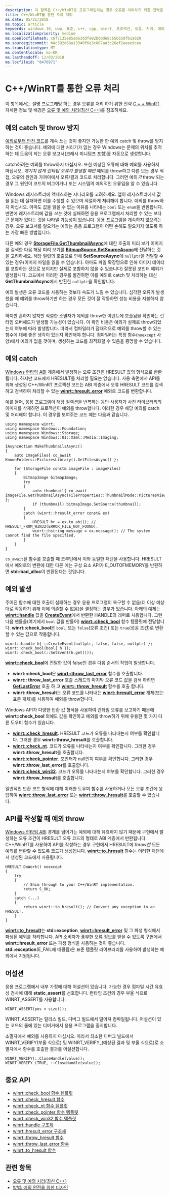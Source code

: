 ```yaml
---
description: 이 항목은 C++/WinRT로 프로그래밍하는 경우 오류를 처리하기 위한 전략을 소개합니다.
title: C++/WinRT를 통한 오류 처리
ms.date: 05/21/2018
ms.topic: article
keywords: windows 10, uwp, 표준, c++, cpp, winrt, 프로젝션, 오류, 처리, 예외
ms.localizationpriority: medium
ms.openlocfilehash: c6f7135e85ab63ddfe92bd0de8c656b58fb1a020
ms.sourcegitcommit: b4c502d69a13340f6e3c887aa3c26ef2aeee9cee
ms.translationtype: MT
ms.contentlocale: ko-KR
ms.lasthandoff: 12/03/2018
ms.locfileid: "8476971"
---
```

# <a name="error-handling-with-cwinrt"></a>C++/WinRT를 통한 오류 처리

이 항목에서는 설명 프로그래밍 하는 경우 오류를 처리 하기 위한 전략 [C + + WinRT](/windows/uwp/cpp-and-winrt-apis/intro-to-using-cpp-with-winrt). 자세한 정보 및 배경은 [오류 및 예외 처리(최신 C++)](/cpp/cpp/errors-and-exception-handling-modern-cpp)를 참조하세요.

## <a name="avoid-catching-and-throwing-exceptions"></a>예외 catch 및 throw 방지
[예외로부터 안전 코드](/cpp/cpp/how-to-design-for-exception-safety)를 계속 쓰는 것이 좋지만 가능한 한 예외 catch 및 throw를 방지하는 것이 좋습니다. 예외에 대한 처리기가 없는 경우 Windows는 문제의 위치를 추적하는 데 도움이 되는 오류 보고서(크래시 미니덤프 포함)를 자동으로 생성합니다.

catch하려는 예외를 throw하지 마십시오. 또한 예상된 오류에 대해 예외를 사용하지 마십시오. *예기치 않게 런타임 오류가 발생할 때만* 예외를 throw하고 다른 모든 경우 직접, 오류의 원인과 가까이에서 오류/결과 코드로 처리합니다. 그러면 예외*가* throw 되는 경우 그 원인이 코드의 버그이거나 또는 시스템의 예외적인 오류임을 알 수 있습니다.

Windows 레지스트리에 액세스하는 시나리오를 고려하세요. 앱이 레지스트리에서 값을 읽는 데 실패하면 이를 수행할 수 있으며 적절하게 처리해야 합니다. 예외를 throw하지 마십시오. 아마도 값을 읽을 수 없는 이유를 나타내는 `bool` 또는 `enum`을 반환합니다. 반면에 레지스트리에 값을 *쓰는* 것에 실패하면 응용 프로그램에서 처리할 수 있는 보다 큰 문제가 있다는 것을 나타낼 가능성이 있습니다. 응용 프로그램을 계속하지 않으려는 경우, 오류 보고서를 일으키는 예외는 응용 프로그램이 어떤 손해도 일으키지 않도록 하는 가장 빠른 방법입니다.

다른 예의 경우 [**StorageFile.GetThumbnailAsync**](/uwp/api/windows.storage.storagefile.getthumbnailasync#Windows_Storage_StorageFile_GetThumbnailAsync_Windows_Storage_FileProperties_ThumbnailMode_)에 대한 호출의 미리 보기 이미지를 검색한 다음 해당 미리 보기를 [**BitmapSource.SetSourceAsync**](/uwp/api/windows.ui.xaml.media.imaging.bitmapsource.setsourceasync#Windows_UI_Xaml_Media_Imaging_BitmapSource_SetSourceAsync_Windows_Storage_Streams_IRandomAccessStream_)에 전달하는 것을 고려하세요. 해당 일련의 호출으로 인해 **SetSourceAsync**에 `nullptr`을 전달할 수 있는 경우(이미지 파일을 읽을 수 없습니다. 아마도 파일 확장명으로 인해 이미지 데이터를 포함하는 것으로 보이지만 실제로 포함하지 않을 수 있습니다) 잘못된 포인터 예외가 발생합니다. 코드에서 이러한 경우를 발견하면 이를 예외로 catch 및 처리하는 대신 **GetThumbnailAsync**에서 반환한 `nullptr`을 확인합니다.

예외 발생은 오류 코드를 사용하는 것보다 속도가 느릴 수 있습니다. 심각한 오류가 발생했을 때 예외를 throw하기만 하는 경우 모든 것이 잘 작동하면 성능 비용을 지불하지 않습니다.

하지만 흔하지 않지만 적절한 소멸자가 예외를 throw한 이벤트에 호출됨을 확인하는 런타임 오버헤드가 발생할 가능성이 있습니다. 이 확인 비용은 예외가 실제로 throw되었는지 여부에 따라 발생합니다. 따라서 컴파일러가 잠재적으로 예외를 throw할 수 있는 함수에 대해 좋은 생각이 있는지 확인해야 합니다. 컴파일러는 특정 함수(`noexcept` 사양)에서 예외가 없을 것이며, 생성하는 코드를 최적화할 수 있음을 증명할 수 있습니다.

## <a name="catching-exceptions"></a>예외 catch
[Windows 런타임 ABI](interop-winrt-abi.md#what-is-the-windows-runtime-abi-and-what-are-abi-types) 계층에서 발생하는 오류 조건은 HRESULT 값의 형식으로 반환됩니다. 하지만 코드에서 HRESULT를 처리할 필요는 없습니다. 사용 측면에서 API를 위해 생성된 C++/WinRT 프로젝션 코드는 ABI 계층에서 오류 HRESULT 코드를 검색하고 검색하여 처리할 수 있는 [**winrt::hresult_error**](/uwp/cpp-ref-for-winrt/error-handling/hresult-error) 예외로 코드를 변환합니다.

예를 들어, 응용 프로그램이 해당 컬렉션을 반복하는 동안 사용자가 사진 라이브러리의 이미지를 삭제하면 프로젝션이 예외를 throw합니다. 이러한 경우 해당 예외를 catch 및 처리해야 합니다. 이 경우를 보여주는 코드 예는 다음과 같습니다.

```cppwinrt
using namespace winrt;
using namespace Windows::Foundation;
using namespace Windows::Storage;
using namespace Windows::UI::Xaml::Media::Imaging;

IAsyncAction MakeThumbnailsAsync()
{
    auto imageFiles{ co_await KnownFolders::PicturesLibrary().GetFilesAsync() };

    for (StorageFile const& imageFile : imageFiles)
    {
        BitmapImage bitmapImage;
        try
        {
            auto thumbnail{ co_await imageFile.GetThumbnailAsync(FileProperties::ThumbnailMode::PicturesView) };
            if (thumbnail) bitmapImage.SetSource(thumbnail);
        }
        catch (winrt::hresult_error const& ex)
        {
            HRESULT hr = ex.to_abi(); // HRESULT_FROM_WIN32(ERROR_FILE_NOT_FOUND).
            winrt::hstring message = ex.message(); // The system cannot find the file specified.
        }
    }
}
```

`co_await`된 함수를 호출할 때 코루틴에서 이와 동일한 패턴을 사용합니다. HRESULT에서 예외로의 변환에 대한 다른 예는 구성 요소 API가 E_OUTOFMEMORY를 반환하면 **std::bad_alloc**이 반환된다는 것입니다.

## <a name="throwing-exceptions"></a>예외 발생
주어진 함수에 대한 호출이 실패하는 경우 응용 프로그램이 복구할 수 없음(더 이상 예상대로 작동하기 위해 이에 의존할 수 없음)을 결정하는 경우가 있습니다. 아래의 예제는 [**winrt::handle**](/uwp/cpp-ref-for-winrt/handle) 값을 [**CreateEvent**](https://msdn.microsoft.com/library/windows/desktop/ms682396)에서 반환한 HANDLE의 래퍼로 사용합니다. 그런 다음 핸들을(여기에서 `bool` 값을 만들어) [**winrt::check_bool**](/uwp/cpp-ref-for-winrt/error-handling/check-bool) 함수 템플릿에 전달합니다. **winrt::check_bool**은 `bool`, 또는 `false`(오류 조건) 또는 `true`(성공 조건)로 변환할 수 있는 값으로 작동합니다.

```cppwinrt
winrt::handle h{ ::CreateEvent(nullptr, false, false, nullptr) };
winrt::check_bool(bool{ h });
winrt::check_bool(::SetEvent(h.get()));
```

[**winrt::check_bool**](/uwp/cpp-ref-for-winrt/error-handling/check-bool)에 전달한 값이 false인 경우 다음 순서의 작업이 발생합니다.

- **winrt::check_bool**은 [**winrt::throw_last_error**](/uwp/cpp-ref-for-winrt/error-handling/throw-last-error) 함수를 호출합니다.
- **winrt:: throw_last_error** 호출 스레드의 마지막 오류 코드 값을 검색 하려면 [**GetLastError**](https://msdn.microsoft.com/library/windows/desktop/ms679360) 호출 하 고 [**winrt:: throw_hresult**](/uwp/cpp-ref-for-winrt/error-handling/throw-hresult) 함수를 호출 합니다.
- **winrt::throw_hresult**는 오류 코드를 나타내는 [**winrt::hresult_error**](/uwp/cpp-ref-for-winrt/error-handling/hresult-error) 개체(또는 표준 개체)를 사용하여 예외를 throw합니다.

Windows API가 다양한 반환 값 형식을 사용하여 런타임 오류를 보고하기 때문에 **winrt::check_bool** 외에도 값을 확인하고 예외를 throw하기 위해 유용한 몇 가지 다른 도우미 함수가 있습니다.

- [**winrt::check_hresult**](/uwp/cpp-ref-for-winrt/error-handling/check-hresult). HRESULT 코드가 오류를 나타내는지 여부를 확인합니다. 그러한 경우 **winrt::throw_hresult**를 호출합니다.
- [**winrt::check_nt**](/uwp/cpp-ref-for-winrt/error-handling/check-nt). 코드가 오류를 나타내는지 여부를 확인합니다. 그러한 경우 **winrt::throw_hresult**를 호출합니다.
- [**winrt::check_pointer**](/uwp/cpp-ref-for-winrt/error-handling/check-pointer). 포인터가 null인지 여부를 확인합니다. 그러한 경우 **winrt::throw_last_error**를 호출합니다.
- [**winrt::check_win32**](/uwp/cpp-ref-for-winrt/error-handling/check-win32). 코드가 오류를 나타내는지 여부를 확인합니다. 그러한 경우 **winrt::throw_hresult**를 호출합니다.

일반적인 반환 코드 형식에 대해 이러한 도우미 함수를 사용하거나 모든 오류 조건에 응답하여 [**winrt::throw_last_error**](/uwp/cpp-ref-for-winrt/error-handling/throw-last-error) 또는 [**winrt::throw_hresult**](/uwp/cpp-ref-for-winrt/error-handling/throw-hresult)를 호출할 수 있습니다. 

## <a name="throwing-exceptions-when-authoring-an-api"></a>API를 작성할 때 예외 throw
[Windows 런타임 ABI](interop-winrt-abi.md#what-is-the-windows-runtime-abi-and-what-are-abi-types) 경계를 넘어가는 예외에 대해 유효하지 않기 때문에 구현에서 발생하는 오류 조건이 HRESULT 오류 코드의 형태로 ABI 계층에서 반환됩니다. C++/WinRT를 사용하여 API를 작성하는 경우 구현에서 HRESULT에 *throw한* 모든 예외를 변환할 수 있도록 코드가 생성됩니다. [**winrt::to_hresult**](/uwp/cpp-ref-for-winrt/error-handling/to-hresult) 함수는 이러한 패턴에서 생성된 코드에서 사용됩니다.

```cppwinrt
HRESULT DoWork() noexcept
{
    try
    {
        // Shim through to your C++/WinRT implementation.
        return S_OK;
    }
    catch (...)
    {
        return winrt::to_hresult(); // Convert any exception to an HRESULT.
    }
}
```

[**winrt::to_hresult**](/uwp/cpp-ref-for-winrt/error-handling/to-hresult)는 **std::exception**, [**winrt::hresult_error**](/uwp/cpp-ref-for-winrt/error-handling/hresult-error) 및 그 파생 형식에서 파생된 예외를 처리합니다. API 소비자가 풍부한 오류 정보를 받을 수 있도록 구현에서 **winrt::hresult_error** 또는 파생 형식을 사용하는 것이 좋습니다. **std::exception**(E_FAIL에 매핑됨)은 표준 템플릿 라이브러리를 사용하여 발생하는 예외에서 지원됩니다.

## <a name="assertions"></a>어설션
응용 프로그램에서 내부 가정에 대해 어설션이 있습니다. 가능한 경우 컴파일 시간 유효성 검사에 대해 **static_assert**를 선호합니다. 런타임 조건의 경우 부울 식으로 WINRT_ASSERT를 사용합니다.

```cppwinrt
WINRT_ASSERT(pos < size());
```

WINRT_ASSERT는 릴리스 빌드, 디버그 빌드에서 떨어져 컴파일됩니다. 어설션이 있는 코드의 줄에 있는 디버거에서 응용 프로그램을 중지합니다.

소멸자에서 예외를 사용하지 마십시오. 따라서 최소한 디버그 빌드에서 WINRT_VERIFY(부울 식으로) 및 WINRT_VERIFY_(예상된 결과 및 부울 식으로)로 소멸자에서 함수를 호출한 결과를 어설션합니다.

```cppwinrt
WINRT_VERIFY(::CloseHandle(value));
WINRT_VERIFY_(TRUE, ::CloseHandle(value));
```

## <a name="important-apis"></a>중요 API
* [winrt::check_bool 함수 템플릿](/uwp/cpp-ref-for-winrt/error-handling/check-bool)
* [winrt::check_hresult 함수](/uwp/cpp-ref-for-winrt/error-handling/check-hresult)
* [winrt::check_nt 함수 템플릿](/uwp/cpp-ref-for-winrt/error-handling/check-nt)
* [winrt::check_pointer 함수 템플릿](/uwp/cpp-ref-for-winrt/error-handling/check-pointer)
* [winrt::check_win32 함수 템플릿](/uwp/cpp-ref-for-winrt/error-handling/check-win32)
* [winrt::handle 구조체](/uwp/cpp-ref-for-winrt/handle)
* [winrt::hresult_error 구조체](/uwp/cpp-ref-for-winrt/error-handling/hresult-error)
* [winrt::throw_hresult 함수](/uwp/cpp-ref-for-winrt/error-handling/throw-hresult)
* [winrt::throw_last_error 함수](/uwp/cpp-ref-for-winrt/error-handling/throw-last-error)
* [winrt::to_hresult 함수](/uwp/cpp-ref-for-winrt/error-handling/to-hresult)

## <a name="related-topics"></a>관련 항목
* [오류 및 예외 처리(최신 C++)](/cpp/cpp/errors-and-exception-handling-modern-cpp)
* [방법: 예외 안전을 위한 디자인](/cpp/cpp/how-to-design-for-exception-safety)
